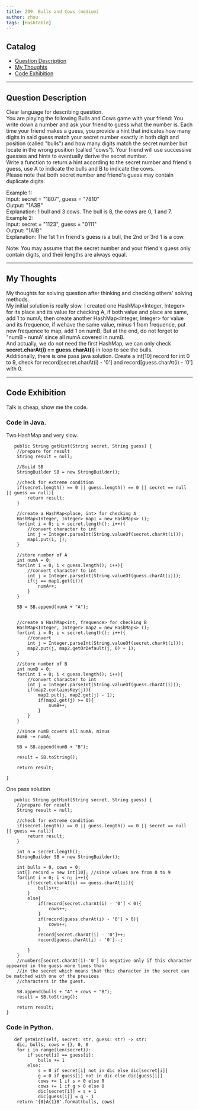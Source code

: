 ```yaml
---
title: 299. Bulls and Cows (medium)                  
author: zhou      
tags: [HashTable]          
---
```


       

## Catalog  
+ [Question Description](#partI)
+ [My Thoughts](#partII)
+ [Code Exhibition](#partIII)

----------------------------------

## Question Description
Clear language for describing question.    
You are playing the following Bulls and Cows game with your friend: You write down a number and ask your friend to guess what the number is. Each time your friend makes a guess, you provide a hint that indicates how many digits in said guess match your secret number exactly in both digit and position (called "bulls") and how many digits match the secret number but locate in the wrong position (called "cows"). Your friend will use successive guesses and hints to eventually derive the secret number.      
Write a function to return a hint according to the secret number and friend's guess, use A to indicate the bulls and B to indicate the cows.       
Please note that both secret number and friend's guess may contain duplicate digits.    

Example 1:    
Input: secret = "1807", guess = "7810"    
Output: "1A3B"     
Explanation: 1 bull and 3 cows. The bull is 8, the cows are 0, 1 and 7.    
Example 2:    
Input: secret = "1123", guess = "0111"    
Output: "1A1B"    
Explanation: The 1st 1 in friend's guess is a bull, the 2nd or 3rd 1 is a cow.      

Note: You may assume that the secret number and your friend's guess only contain digits, and their lengths are always equal.      



----------------------------------

## My Thoughts
My thoughts for solving question after thinking and checking others' solving methods.        
My initial solution is really slow. I created one HashMap<Integer, Integer> for its place and its value for checking A, if both value and place are same, add 1 to numA; then create another HashMap<Integer, Integer> for value and its frequence, if wehave the same value, minus 1 from frequence, put new frequence to map, add 1 on numB; But at the end, do not forget to "numB - numA' since all numA covered in numB.      
And actually, we do not need the first HashMap, we can only check <b> secret.charAt(i) == guess.charAt(i) </b> in loop to see the bulls.      
Additionally, there is one pass java solution. Create a int[10] record for int 0 to 9, check for record[secret.charAt(i) - '0'] and record[guess.charAt(i) - '0'] with 0.    



----------------------------------

## Code Exhibition
Talk is cheap, show me the code.    
### Code in Java.     
Two HashMap and very slow.   

       public String getHint(String secret, String guess) {
        //prepare for result
        String result = null;
        
        //Build SB 
        StringBuilder SB = new StringBuilder();
        
        //check for extreme condition
        if(secret.length() == 0 || guess.length() == 0 || secret == null || guess == null){
            return result;
        }
        
        //create a HashMap<place, int> for checking A
        HashMap<Integer, Integer> map1 = new HashMap<> ();
        for(int i = 0; i < secret.length(); i++){
            //convert character to int
            int j = Integer.parseInt(String.valueOf(secret.charAt(i)));
            map1.put(i, j);
        }
        
        //store number of A
        int numA = 0;
        for(int i = 0; i < guess.length(); i++){
            //convert character to int
            int j = Integer.parseInt(String.valueOf(guess.charAt(i)));
            if(j == map1.get(i)){
                numA++;
            }
        }
        
        SB = SB.append(numA + "A");
        
        
        //create a HashMap<int, frequence> for checking B
        HashMap<Integer, Integer> map2 = new HashMap<> ();
        for(int i = 0; i < secret.length(); i++){
            //convert
            int j = Integer.parseInt(String.valueOf(secret.charAt(i)));
            map2.put(j, map2.getOrDefault(j, 0) + 1);
        }
        
        //store number of B
        int numB = 0;
        for(int i = 0; i < guess.length(); i++){
            //convert character to int
            int j = Integer.parseInt(String.valueOf(guess.charAt(i)));
            if(map2.containsKey(j)){
                map2.put(j, map2.get(j) - 1);
                if(map2.get(j) >= 0){
                    numB++;
                }
            }
        }
        
        //since numB covers all numA, minus
        numB -= numA;
        
        SB = SB.append(numB + "B");
        
        result = SB.toString();
        
        return result;
        
    }

One pass solution    

       public String getHint(String secret, String guess) {
        //prepare for result
        String result = null;
        
        //check for extreme condition
        if(secret.length() == 0 || guess.length() == 0 || secret == null || guess == null){
            return result;
        }
        
        int n = secret.length();
        StringBuilder SB = new StringBuilder();
        
        int bulls = 0, cows = 0;
        int[] record = new int[10]; //since values are from 0 to 9  
        for(int i = 0; i < n; i++){
            if(secret.charAt(i) == guess.charAt(i)){
                bulls++;
            }
            else{
                if(record[secret.charAt(i) - '0'] < 0){
                    cows++;
                }
                if(record[guess.charAt(i) - '0'] > 0){
                    cows++;
                }
                record[secret.charAt(i) - '0']++;
                record[guess.charAt(i) - '0']--;
                
            }
        }
        //numbers[secret.charAt(i)-'0'] is negative only if this character appeared in the guess more times than 
        //in the secret which means that this character in the secret can be matched with one of the previous 
        //characters in the guest.
        
        SB.append(bulls + "A" + cows + "B");
        result = SB.toString();
        
        return result;
    }


### Code in Python.   

       def getHint(self, secret: str, guess: str) -> str:
        dic, bulls, cows = {}, 0, 0
        for i in range(len(secret)):
            if secret[i] == guess[i]:
                bulls += 1
            else:
                s = 0 if secret[i] not in dic else dic[secret[i]]
                g = 0 if guess[i] not in dic else dic[guess[i]]
                cows += 1 if s < 0 else 0
                cows += 1 if g > 0 else 0
                dic[secret[i]] = s + 1
                dic[guess[i]] = g - 1
        return '{0}A{1}B'.format(bulls, cows)

